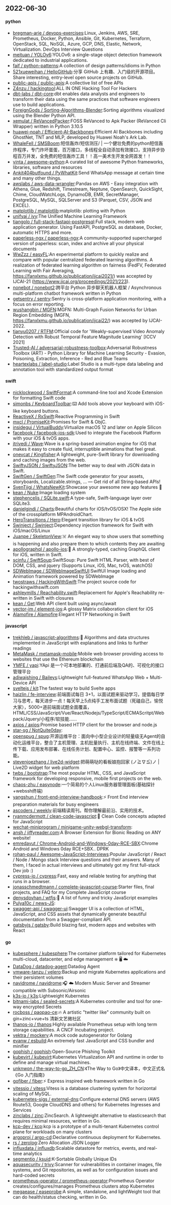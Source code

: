 ## 2022-06-30

#### python
* [bregman-arie / devops-exercises](https://github.com/bregman-arie/devops-exercises):Linux, Jenkins, AWS, SRE, Prometheus, Docker, Python, Ansible, Git, Kubernetes, Terraform, OpenStack, SQL, NoSQL, Azure, GCP, DNS, Elastic, Network, Virtualization. DevOps Interview Questions
* [meituan / YOLOv6](https://github.com/meituan/YOLOv6):YOLOv6: a single-stage object detection framework dedicated to industrial applications.
* [faif / python-patterns](https://github.com/faif/python-patterns):A collection of design patterns/idioms in Python
* [521xueweihan / HelloGitHub](https://github.com/521xueweihan/HelloGitHub):分享 GitHub 上有趣、入门级的开源项目。Share interesting, entry-level open source projects on GitHub.
* [public-apis / public-apis](https://github.com/public-apis/public-apis):A collective list of free APIs
* [Z4nzu / hackingtool](https://github.com/Z4nzu/hackingtool):ALL IN ONE Hacking Tool For Hackers
* [dbt-labs / dbt-core](https://github.com/dbt-labs/dbt-core):dbt enables data analysts and engineers to transform their data using the same practices that software engineers use to build applications.
* [ForeignGods / Sorting-Algorithms-Blender](https://github.com/ForeignGods/Sorting-Algorithms-Blender):Sorting algorithms visualized using the Blender Python API.
* [xemulat / ReVancedPacker](https://github.com/xemulat/ReVancedPacker):FOSS ReVanced to Apk Packer (ReVanced Cli Wrapper) written in Python 3.10.5
* [huawei-noah / Efficient-AI-Backbones](https://github.com/huawei-noah/Efficient-AI-Backbones):Efficient AI Backbones including GhostNet, TNT and MLP, developed by Huawei Noah's Ark Lab.
* [WhaleFell / SMSBoom](https://github.com/WhaleFell/SMSBoom):短信轰炸/短信测压/ | 一个健壮免费的python短信轰炸程序，专门炸坏蛋蛋，百万接口，多线程全自动添加有效接口，支持异步协程百万并发，全免费的短信轰炸工具！！高一美术生开发全网首发！！
* [vinta / awesome-python](https://github.com/vinta/awesome-python):A curated list of awesome Python frameworks, libraries, software and resources
* [Ankit404butfound / PyWhatKit](https://github.com/Ankit404butfound/PyWhatKit):Send WhatsApp message at certain time and many other things.
* [awslabs / aws-data-wrangler](https://github.com/awslabs/aws-data-wrangler):Pandas on AWS - Easy integration with Athena, Glue, Redshift, Timestream, Neptune, OpenSearch, QuickSight, Chime, CloudWatchLogs, DynamoDB, EMR, SecretManager, PostgreSQL, MySQL, SQLServer and S3 (Parquet, CSV, JSON and EXCEL).
* [matplotlib / matplotlib](https://github.com/matplotlib/matplotlib):matplotlib: plotting with Python
* [unifyai / ivy](https://github.com/unifyai/ivy):The Unified Machine Learning Framework
* [tiangolo / full-stack-fastapi-postgresql](https://github.com/tiangolo/full-stack-fastapi-postgresql):Full stack, modern web application generator. Using FastAPI, PostgreSQL as database, Docker, automatic HTTPS and more.
* [paperless-ngx / paperless-ngx](https://github.com/paperless-ngx/paperless-ngx):A community-supported supercharged version of paperless: scan, index and archive all your physical documents
* [WwZzz / easyFL](https://github.com/WwZzz/easyFL):An experimental platform to quickly realize and compare with popular centralized federated learning algorithms. A realization of federated learning algorithm on fairness (FedFV, Federated Learning with Fair Averaging, https://fanxlxmu.github.io/publication/ijcai2021/) was accepted by IJCAI-21 (https://www.ijcai.org/proceedings/2021/223).
* [nonebot / nonebot2](https://github.com/nonebot/nonebot2):跨平台 Python 异步聊天机器人框架 / Asynchronous multi-platform chatbot framework written in Python
* [getsentry / sentry](https://github.com/getsentry/sentry):Sentry is cross-platform application monitoring, with a focus on error reporting.
* [wushangbin / MGFN](https://github.com/wushangbin/MGFN):MGFN: Multi-Graph Fusion Networks for Urban Region Embedding (MGFN, https://fanxlxmu.github.io/publication/ijcai22/) was accepted by IJCAI-2022.
* [tianyu0207 / RTFM](https://github.com/tianyu0207/RTFM):Official code for 'Weakly-supervised Video Anomaly Detection with Robust Temporal Feature Magnitude Learning' [ICCV 2021]
* [Trusted-AI / adversarial-robustness-toolbox](https://github.com/Trusted-AI/adversarial-robustness-toolbox):Adversarial Robustness Toolbox (ART) - Python Library for Machine Learning Security - Evasion, Poisoning, Extraction, Inference - Red and Blue Teams
* [heartexlabs / label-studio](https://github.com/heartexlabs/label-studio):Label Studio is a multi-type data labeling and annotation tool with standardized output format

#### swift
* [nicklockwood / SwiftFormat](https://github.com/nicklockwood/SwiftFormat):A command-line tool and Xcode Extension for formatting Swift code
* [simonbs / KeyboardToolbar](https://github.com/simonbs/KeyboardToolbar):⌨️
Add tools above your keyboard with iOS-like keyboard buttons.
* [ReactiveX / RxSwift](https://github.com/ReactiveX/RxSwift):Reactive Programming in Swift
* [mxcl / PromiseKit](https://github.com/mxcl/PromiseKit):Promises for Swift & ObjC.
* [insidegui / VirtualBuddy](https://github.com/insidegui/VirtualBuddy):Virtualize macOS 12 and later on Apple Silicon
* [facebook / facebook-ios-sdk](https://github.com/facebook/facebook-ios-sdk):Used to integrate the Facebook Platform with your iOS & tvOS apps.
* [jtrivedi / Wave](https://github.com/jtrivedi/Wave):Wave is a spring-based animation engine for iOS that makes it easy to create fluid, interruptible animations that feel great.
* [onevcat / Kingfisher](https://github.com/onevcat/Kingfisher):A lightweight, pure-Swift library for downloading and caching images from the web.
* [SwiftyJSON / SwiftyJSON](https://github.com/SwiftyJSON/SwiftyJSON):The better way to deal with JSON data in Swift.
* [SwiftGen / SwiftGen](https://github.com/SwiftGen/SwiftGen):The Swift code generator for your assets, storyboards, Localizable.strings, … — Get rid of all String-based APIs!
* [SvenTiigi / WhatsNewKit](https://github.com/SvenTiigi/WhatsNewKit):Showcase your awesome new app features
📱
* [kean / Nuke](https://github.com/kean/Nuke):Image loading system
* [stephencelis / SQLite.swift](https://github.com/stephencelis/SQLite.swift):A type-safe, Swift-language layer over SQLite3.
* [danielgindi / Charts](https://github.com/danielgindi/Charts):Beautiful charts for iOS/tvOS/OSX! The Apple side of the crossplatform MPAndroidChart.
* [HeroTransitions / Hero](https://github.com/HeroTransitions/Hero):Elegant transition library for iOS & tvOS
* [Swinject / Swinject](https://github.com/Swinject/Swinject):Dependency injection framework for Swift with iOS/macOS/Linux
* [Juanpe / SkeletonView](https://github.com/Juanpe/SkeletonView):☠️
An elegant way to show users that something is happening and also prepare them to which contents they are awaiting
* [apollographql / apollo-ios](https://github.com/apollographql/apollo-ios):📱
A strongly-typed, caching GraphQL client for iOS, written in Swift.
* [scinfu / SwiftSoup](https://github.com/scinfu/SwiftSoup):SwiftSoup: Pure Swift HTML Parser, with best of DOM, CSS, and jquery (Supports Linux, iOS, Mac, tvOS, watchOS)
* [SDWebImage / SDWebImageSwiftUI](https://github.com/SDWebImage/SDWebImageSwiftUI):SwiftUI Image loading and Animation framework powered by SDWebImage
* [twostraws / HackingWithSwift](https://github.com/twostraws/HackingWithSwift):The project source code for hackingwithswift.com
* [ashleymills / Reachability.swift](https://github.com/ashleymills/Reachability.swift):Replacement for Apple's Reachability re-written in Swift with closures
* [kean / Get](https://github.com/kean/Get):Web API client built using async/await
* [vector-im / element-ios](https://github.com/vector-im/element-ios):A glossy Matrix collaboration client for iOS
* [Alamofire / Alamofire](https://github.com/Alamofire/Alamofire):Elegant HTTP Networking in Swift

#### javascript
* [trekhleb / javascript-algorithms](https://github.com/trekhleb/javascript-algorithms):📝
Algorithms and data structures implemented in JavaScript with explanations and links to further readings
* [MetaMask / metamask-mobile](https://github.com/MetaMask/metamask-mobile):Mobile web browser providing access to websites that use the Ethereum blockchain
* [YMFE / yapi](https://github.com/YMFE/yapi):YApi 是一个可本地部署的、打通前后端及QA的、可视化的接口管理平台
* [adiwajshing / Baileys](https://github.com/adiwajshing/Baileys):Lightweight full-featured WhatsApp Web + Multi-Device API
* [sveltejs / kit](https://github.com/sveltejs/kit):The fastest way to build Svelte apps
* [haizlin / fe-interview](https://github.com/haizlin/fe-interview):前端面试每日 3+1，以面试题来驱动学习，提倡每日学习与思考，每天进步一点！每天早上5点纯手工发布面试题（死磕自己，愉悦大家），5000+道前端面试题全面覆盖，HTML/CSS/JavaScript/Vue/React/Nodejs/TypeScript/ECMAScritpt/Webpack/Jquery/小程序/软技能……
* [axios / axios](https://github.com/axios/axios):Promise based HTTP client for the browser and node.js
* [star-sg / NotQuite0day](https://github.com/star-sg/NotQuite0day):
* [openspug / spug](https://github.com/openspug/spug):开源运维平台：面向中小型企业设计的轻量级无Agent的自动化运维平台，整合了主机管理、主机批量执行、主机在线终端、文件在线上传下载、应用发布部署、在线任务计划、配置中心、监控、报警等一系列功能。
* [stevenjoezhang / live2d-widget](https://github.com/stevenjoezhang/live2d-widget):把萌萌哒的看板娘抱回家 (ノ≧∇≦)ノ | Live2D widget for web platform
* [twbs / bootstrap](https://github.com/twbs/bootstrap):The most popular HTML, CSS, and JavaScript framework for developing responsive, mobile first projects on the web.
* [chaos-zhu / easynode](https://github.com/chaos-zhu/easynode):一个简易的个人Linux服务器管理面板(基础探针+webssh终端)
* [yangshun / front-end-interview-handbook](https://github.com/yangshun/front-end-interview-handbook):⚡️
Front End interview preparation materials for busy engineers
* [ascoders / weekly](https://github.com/ascoders/weekly):前端精读周刊。帮你理解最前沿、实用的技术。
* [ryanmcdermott / clean-code-javascript](https://github.com/ryanmcdermott/clean-code-javascript):🛁
Clean Code concepts adapted for JavaScript
* [wechat-miniprogram / minigame-unity-webgl-transform](https://github.com/wechat-miniprogram/minigame-unity-webgl-transform):
* [ansh / jiffyreader.com](https://github.com/ansh/jiffyreader.com):A Browser Extension for Bionic Reading on ANY website!
* [emredavut / Chrome-Android-and-Windows-0day-RCE-SBX](https://github.com/emredavut/Chrome-Android-and-Windows-0day-RCE-SBX):Chrome Android and Windows 0day RCE+SBX.. DPRK
* [rohan-paul / Awesome-JavaScript-Interviews](https://github.com/rohan-paul/Awesome-JavaScript-Interviews):Popular JavaScript / React / Node / Mongo stack Interview questions and their answers. Many of them, I faced in actual interviews and ultimately got my first full-stack Dev job :)
* [cypress-io / cypress](https://github.com/cypress-io/cypress):Fast, easy and reliable testing for anything that runs in a browser.
* [jonasschmedtmann / complete-javascript-course](https://github.com/jonasschmedtmann/complete-javascript-course):Starter files, final projects, and FAQ for my Complete JavaScript course
* [denysdovhan / wtfjs](https://github.com/denysdovhan/wtfjs):🤪
A list of funny and tricky JavaScript examples
* [Pulya10c / news-JS](https://github.com/Pulya10c/news-JS):
* [swagger-api / swagger-ui](https://github.com/swagger-api/swagger-ui):Swagger UI is a collection of HTML, JavaScript, and CSS assets that dynamically generate beautiful documentation from a Swagger-compliant API.
* [gatsbyjs / gatsby](https://github.com/gatsbyjs/gatsby):Build blazing fast, modern apps and websites with React

#### go
* [kubesphere / kubesphere](https://github.com/kubesphere/kubesphere):The container platform tailored for Kubernetes multi-cloud, datacenter, and edge management ⎈
🖥
☁️
* [DataDog / datadog-agent](https://github.com/DataDog/datadog-agent):Datadog Agent
* [vmware-tanzu / velero](https://github.com/vmware-tanzu/velero):Backup and migrate Kubernetes applications and their persistent volumes
* [navidrome / navidrome](https://github.com/navidrome/navidrome):🎧
☁️
Modern Music Server and Streamer compatible with Subsonic/Airsonic
* [k3s-io / k3s](https://github.com/k3s-io/k3s):Lightweight Kubernetes
* [bitnami-labs / sealed-secrets](https://github.com/bitnami-labs/sealed-secrets):A Kubernetes controller and tool for one-way encrypted Secrets
* [rocboss / paopao-ce](https://github.com/rocboss/paopao-ce):🔥
A artistic "twitter like" community built on gin+zinc+vue+ts 清新文艺微社区
* [thanos-io / thanos](https://github.com/thanos-io/thanos):Highly available Prometheus setup with long term storage capabilities. A CNCF Incubating project.
* [vektra / mockery](https://github.com/vektra/mockery):A mock code autogenerator for Golang
* [evanw / esbuild](https://github.com/evanw/esbuild):An extremely fast JavaScript and CSS bundler and minifier
* [gophish / gophish](https://github.com/gophish/gophish):Open-Source Phishing Toolkit
* [kubevirt / kubevirt](https://github.com/kubevirt/kubevirt):Kubernetes Virtualization API and runtime in order to define and manage virtual machines.
* [unknwon / the-way-to-go_ZH_CN](https://github.com/unknwon/the-way-to-go_ZH_CN):《The Way to Go》中文译本，中文正式名《Go 入门指南》
* [gofiber / fiber](https://github.com/gofiber/fiber):⚡️
Express inspired web framework written in Go
* [vitessio / vitess](https://github.com/vitessio/vitess):Vitess is a database clustering system for horizontal scaling of MySQL.
* [kubernetes-sigs / external-dns](https://github.com/kubernetes-sigs/external-dns):Configure external DNS servers (AWS Route53, Google CloudDNS and others) for Kubernetes Ingresses and Services
* [zinclabs / zinc](https://github.com/zinclabs/zinc):ZincSearch. A lightweight alternative to elasticsearch that requires minimal resources, written in Go.
* [kcp-dev / kcp](https://github.com/kcp-dev/kcp):kcp is a prototype of a multi-tenant Kubernetes control plane for workloads on many clusters
* [argoproj / argo-cd](https://github.com/argoproj/argo-cd):Declarative continuous deployment for Kubernetes.
* [rs / zerolog](https://github.com/rs/zerolog):Zero Allocation JSON Logger
* [influxdata / influxdb](https://github.com/influxdata/influxdb):Scalable datastore for metrics, events, and real-time analytics
* [segmentio / ksuid](https://github.com/segmentio/ksuid):K-Sortable Globally Unique IDs
* [aquasecurity / trivy](https://github.com/aquasecurity/trivy):Scanner for vulnerabilities in container images, file systems, and Git repositories, as well as for configuration issues and hard-coded secrets
* [prometheus-operator / prometheus-operator](https://github.com/prometheus-operator/prometheus-operator):Prometheus Operator creates/configures/manages Prometheus clusters atop Kubernetes
* [megaease / easeprobe](https://github.com/megaease/easeprobe):A simple, standalone, and lightWeight tool that can do health/status checking, written in Go.
